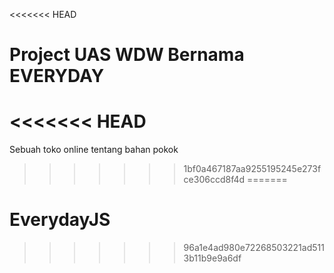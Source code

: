 <<<<<<< HEAD
# Project UAS WDW Bernama EVERYDAY

<<<<<<< HEAD
=======
Sebuah toko online tentang bahan pokok 
>>>>>>> 1bf0a467187aa9255195245e273fce306ccd8f4d
=======
# EverydayJS
>>>>>>> 96a1e4ad980e72268503221ad5113b11b9e9a6df
